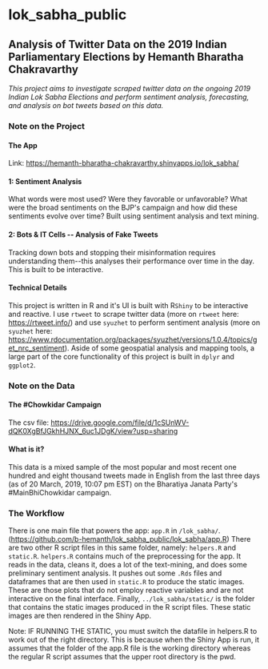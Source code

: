 # lok_sabha_public
## Analysis of Twitter Data on the 2019 Indian Parliamentary Elections by Hemanth Bharatha Chakravarthy 
_This project aims to investigate scraped twitter data on the ongoing 2019 Indian Lok Sabha Elections and perform sentiment analysis, forecasting, and analysis on bot tweets based on this data._ 

### Note on the Project
#### The App
Link: https://hemanth-bharatha-chakravarthy.shinyapps.io/lok_sabha/

#### 1: Sentiment Analysis
What words were most used? Were they favorable or unfavorable? What were the broad sentiments on the BJP's campaign and how did these sentiments evolve over time? Built using sentiment analysis and text mining.

#### 2: Bots & IT Cells -- Analysis of Fake Tweets
Tracking down bots and stopping their misinformation requires understanding them--this analyses their performance over time in the day. This is built to be interactive.

#### Technical Details
This project is written in R and it's UI is built with R`Shiny` to be interactive and reactive. I use `rtweet` to scrape twitter data (more on `rtweet` here: https://rtweet.info/) and use `syuzhet` to perform sentiment analysis (more on `syuzhet` here: https://www.rdocumentation.org/packages/syuzhet/versions/1.0.4/topics/get_nrc_sentiment). Aside of some geospatial analysis and mapping tools, a large part of the core functionality of this project is built in `dplyr` and `ggplot2`.  

### Note on the Data
#### The #Chowkidar Campaign
The csv file: https://drive.google.com/file/d/1cSUnWV-dQK0XgBfJGkhHJNX_6uc1JDgK/view?usp=sharing
#### What is it?
This data is a mixed sample of the most popular and most recent one hundred and eight thousand tweets made in English from the last three days (as of 20 March, 2019, 10:07 pm EST) on the Bharatiya Janata Party's #MainBhiChowkidar campaign. 


### The Workflow
There is one main file that powers the app: `app.R` in `/lok_sabha/`. (https://github.com/b-hemanth/lok_sabha_public/lok_sabha/app.R) There are two other R script files in this same folder, namely: `helpers.R` and `static.R`. `helpers.R` contains much of the preprocessing for the app. It reads in the data, cleans it, does a lot of the text-mining, and does some preliminary sentiment analysis. It pushes out some `.Rds` files and dataframes that are then used in `static.R` to produce the static images. These are those plots that do not employ reactive variables and are not interactive on the final interface. Finally, `../lok_sabha/static/` is the folder that contains the static images produced in the R script files. These static images are then rendered in the Shiny App.

Note: IF RUNNING THE STATIC, you must switch the datafile in helpers.R to work out of the right directory. This is because when the Shiny App is run, it assumes that the folder of the app.R file is the working directory whereas the regular R script assumes that the upper root directory is the pwd.

